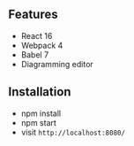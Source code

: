 ## Features

* React 16
* Webpack 4
* Babel 7
* Diagramming editor

## Installation

* npm install
* npm start
* visit `http://localhost:8080/`
